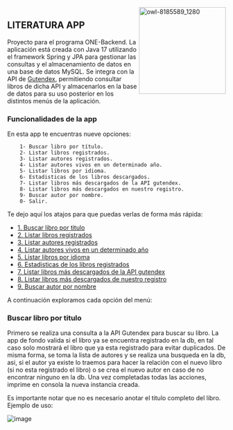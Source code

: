 <img src="https://github.com/efrainsiccha/literatura-app/assets/163354946/b49173fb-1b5e-438e-a8a8-b03d4692ae35" alt="owl-8185589_1280" width="200px" height="200px" align="right" />

## LITERATURA APP

Proyecto para el programa ONE-Backend. La aplicación está creada con Java 17 utilizando el framework Spring y JPA para gestionar las consultas y el almacenamiento de datos en una base de datos MySQL. Se integra con la API de [Gutendex](https://gutendex.com/), permitiendo consultar libros de dicha API y almacenarlos en la base de datos para su uso posterior en los distintos menús de la aplicación.

### Funcionalidades de la app

En esta app te encuentras nueve opciones:

        1- Buscar libro por título.
        2- Listar libros registrados.
        3- Listar autores registrados.
        4- Listar autores vivos en un determinado año.
        5- Listar libros por idioma.
        6- Estadisticas de los libros descargados.
        7- Listar libros más descargados de la API gutendex.
        8- Listar libros más descargados en nuestro registro.
        9- Buscar autor por nombre.
        0- Salir.
    
Te dejo aquí los atajos para que puedas verlas de forma más rápida:

- [1. Buscar libro por titulo](#buscar-libro-por-titulo)
- [2. Listar libros registrados](#ver-listado-de-libros-registrados)
- [3. Listar autores registrados](#ver-listado-de-autores-registrados)
- [4. Listar autores vivos en un determinado año](#ver-listado-de-autores-vivos-en-un-determinado-año)
- [5. Listar libros por idioma](#listar-libros-por-idioma)
- [6. Estadisticas de los libros registrados](#mostrar-estadisticas-de-los-libros-registrados)
- [7. Listar libros más descargados de la API gutendex](#listar-libros-más-descargados-de-la-API-gutendex)
- [8. Listar libros más descargados de nuestro registro](#listar-libros-más-descargados-de-la-base-de-datos)
- [9. Buscar autor por nombre](#buscar-autor-por-nombre)

A continuación exploramos cada opción del menú:

### Buscar libro por titulo

Primero se realiza una consulta a la API Gutendex para buscar su libro. La app de fondo valida si el libro ya se encuentra registrado en la db, en tal caso solo mostrará el libro que ya esta registrado para evitar duplicados. 
De misma forma, se toma la lista de autores y se realiza una busqueda en la db, asi, si el autor ya existe lo traemos para hacer la relación con el nuevo libro (si no esta registrado el libro) o se crea el nuevo autor en caso de no encontrar ninguno en la db.
Una vez completadas todas las acciones, imprime en consola la nueva instancia creada.

Es importante notar que no es necesario anotar el titulo completo del libro.
Ejemplo de uso:

![image](https://github.com/efrainsiccha/literatura-app/assets/163354946/9abdc3c3-6a56-41c7-9bf5-8986686c4d77)

